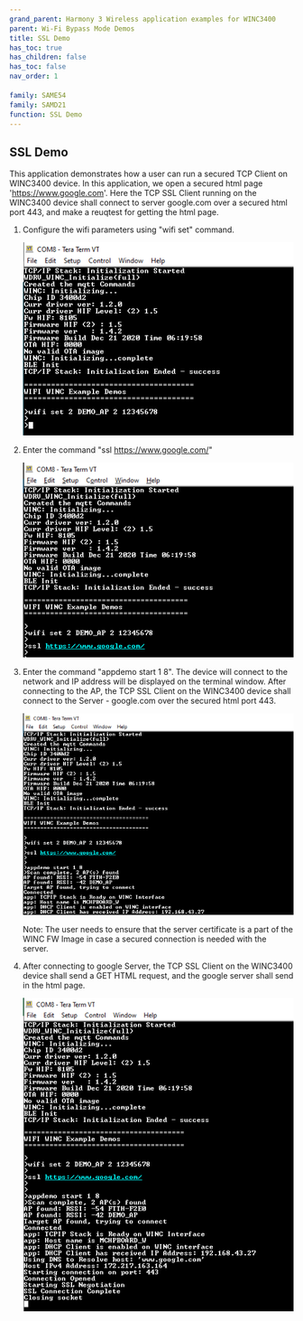 ```yaml
---
grand_parent: Harmony 3 Wireless application examples for WINC3400
parent: Wi-Fi Bypass Mode Demos
title: SSL Demo
has_toc: true
has_children: false
has_toc: false
nav_order: 1

family: SAME54
family: SAMD21
function: SSL Demo
---
```


## SSL Demo<a name="ssldemo"></a>
This application demonstrates how a user can run a secured TCP Client on WINC3400 device. In this application, we open a secured html page 'https://www.google.com'. Here the TCP SSL Client running on the WINC3400 device shall connect to server google.com over a secured html port 443, and make a reuqtest for getting the html page. 

1. Configure the wifi parameters using "wifi set" command.

	![](images/wifi_config.png)

2. Enter the command "ssl https://www.google.com/"

	![](images/ssl_url.png)

3. Enter the command "appdemo start 1 8". The device will connect to the network and IP address will be displayed on the terminal window. After connecting to the AP, the TCP SSL Client on the WINC3400 device shall connect to the Server - google.com over the secured html port 443.

	![](images/ssl_start.png)

	Note: The user needs to ensure that the server certificate is a part of the WINC FW Image in case a secured connection is needed with the server.

4. After connecting to google Server, the TCP SSL Client on the WINC3400 device shall send a GET HTML request, and the google server shall send in the html page.

	![](images/ssl_response.png)

